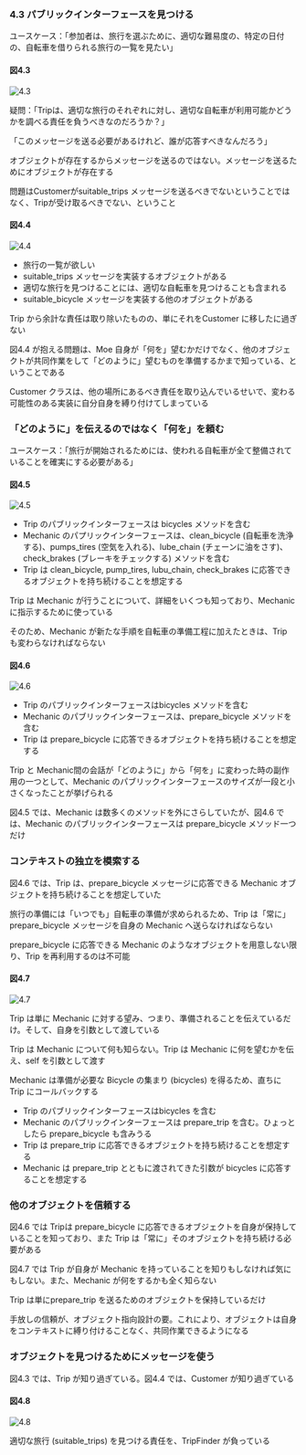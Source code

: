 ### 4.3 パブリックインターフェースを見つける

ユースケース：「参加者は、旅行を選ぶために、適切な難易度の、特定の日付の、自転車を借りられる旅行の一覧を見たい」

#### 図4.3

![4.3](4-3.png)

疑問：「Tripは、適切な旅行のそれぞれに対し、適切な自転車が利用可能かどうかを調べる責任を負うべきなのだろうか？」

「このメッセージを送る必要があるけれど、誰が応答すべきなんだろう」

オブジェクトが存在するからメッセージを送るのではない。メッセージを送るためにオブジェクトが存在する

問題はCustomerがsuitable_trips メッセージを送るべきでないということではなく、Tripが受け取るべきでない、ということ


#### 図4.4

![4.4](4-4.png)

- 旅行の一覧が欲しい
- suitable_trips メッセージを実装するオブジェクトがある
- 適切な旅行を見つけることには、適切な自転車を見つけることも含まれる
- suitable_bicycle メッセージを実装する他のオブジェクトがある

Trip から余計な責任は取り除いたものの、単にそれをCustomer に移したに過ぎない

図4.4 が抱える問題は、Moe 自身が「何を」望むかだけでなく、他のオブジェクトが共同作業をして「どのように」望むものを準備するかまで知っている、ということである

Customer クラスは、他の場所にあるべき責任を取り込んでいるせいで、変わる可能性のある実装に自分自身を縛り付けてしまっている


### 「どのように」を伝えるのではなく「何を」を頼む

ユースケース：「旅行が開始されるためには、使われる自転車が全て整備されていることを確実にする必要がある」

#### 図4.5

![4.5](4-5.png)

- Trip のパブリックインターフェースは bicycles メソッドを含む
- Mechanic のパプリックインターフェースは、clean_bicycle (自転車を洗浄する)、pumps_tires (空気を入れる)、lube_chain (チェーンに油をさす)、check_brakes (ブレーキをチェックする) メソッドを含む
- Trip は clean_bicycle, pump_tires, lubu_chain, check_brakes に応答できるオブジェクトを持ち続けることを想定する

Trip は Mechanic が行うことについて、詳細をいくつも知っており、Mechanic に指示するために使っている

そのため、Mechanic が新たな手順を自転車の準備工程に加えたときは、Trip も変わらなければならない


#### 図4.6

![4.6](4-6.png)

- Trip のパブリックインターフェースはbicycles メソッドを含む
- Mechanic のパブリックインターフェースは、prepare_bicycle メソッドを含む
- Trip は prepare_bicycle に応答できるオブジェクトを持ち続けることを想定する

Trip と Mechanic間の会話が「どのように」から「何を」に変わった時の副作用の一つとして、Mechanic のパブリックインターフェースのサイズが一段と小さくなったことが挙げられる

図4.5 では、Mechanic は数多くのメソッドを外にさらしていたが、図4.6 では、Mechanic のパブリックインターフェースは prepare_bicycle メソッド一つだけ


### コンテキストの独立を模索する

図4.6 では、Trip は、prepare_bicycle メッセージに応答できる Mechanic オブジェクトを持ち続けることを想定していた

旅行の準備には「いつでも」自転車の準備が求められるため、Trip は「常に」prepare_bicycle メッセージを自身の Mechanic へ送らなければならない

prepare_bicycle に応答できる Mechanic のようなオブジェクトを用意しない限り、Trip を再利用するのは不可能


#### 図4.7

![4.7](4-7.png)

Trip は単に Mechanic に対する望み、つまり、準備されることを伝えているだけ。そして、自身を引数として渡している

Trip は Mechanic について何も知らない。Trip は Mechanic に何を望むかを伝え、self を引数として渡す

Mechanic は準備が必要な Bicycle の集まり (bicycles) を得るため、直ちに Trip にコールバックする

- Trip のパブリックインターフェースはbicycles を含む
- Mechanic のパブリックインターフェースは prepare_trip を含む。ひょっとしたら prepare_bicycle も含みうる
- Trip は prepare_trip に応答できるオブジェクトを持ち続けることを想定する
- Mechanic は prepare_trip とともに渡されてきた引数が bicycles に応答することを想定する


### 他のオブジェクトを信頼する

図4.6 では Tripは prepare_bicycle に応答できるオブジェクトを自身が保持していることを知っており、また Trip は「常に」そのオブジェクトを持ち続ける必要がある

図4.7 では Trip が自身が Mechanic を持っていることを知りもしなければ気にもしない。また、Mechanic が何をするかも全く知らない

Trip は単にprepare_trip を送るためのオブジェクトを保持しているだけ

手放しの信頼が、オブジェクト指向設計の要。これにより、オブジェクトは自身をコンテキストに縛り付けることなく、共同作業できるようになる


### オブジェクトを見つけるためにメッセージを使う

図4.3 では、Trip が知り過ぎている。図4.4 では、Customer が知り過ぎている

#### 図4.8

![4.8](4-8.png)

適切な旅行 (suitable_trips) を見つける責任を、TripFinder が負っている
